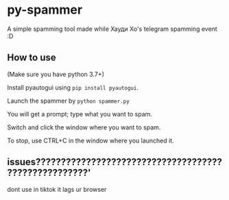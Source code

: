 # py-spammer

A simple spamming tool made while Хауди Хо's telegram spamming event :D

## How to use
(Make sure you have python 3.7+)

Install pyautogui using `pip install pyautogui`.

Launch the spammer by `python spammer.py`

You will get a prompt; type what you want to spam.

Switch and click the window where you want to spam.

To stop, use CTRL+C in the window where you launched it.

## issues?????????????????????????????????????????????????????'
dont use in tiktok it lags ur browser

